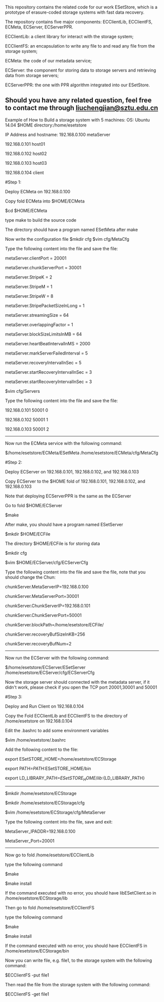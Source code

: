 This repository contains the related code for our work ESetStore, which is a prototype of erasure-coded storage systems with fast data recovery.

The repository contains five major components: ECClientLib, ECClientFS, ECMeta, ECServer, ECServerPPR.

ECClientLib: a client library for interact with the storage system;

ECClientFS: an encapsulation to write any file to and read any file from the storage system;

ECMeta: the code of our metadata service;

ECServer: the component for storing data to storage servers and retrieving data from storage servers;

ECServerPPR: the one with PPR algorithm integrated into our ESetStore.

Should you have any related question, feel free to contact me through liuchengjian@sztu.edu.cn
-------------------------------------------------------------------
Example of How to Build a storage system with 5 machines:
OS: Ubuntu 14.04
$HOME directory:/home/esetstore

IP Address and hostname:
192.168.0.100    metaServer

192.168.0.101    host01

192.168.0.102    host02

192.168.0.103    host03

192.168.0.104    client

#Step 1:

Deploy ECMeta on 192.168.0.100

Copy fold ECMeta into $HOME/ECMeta

$cd $HOME/ECMeta

type make to build the source code

The directory should have a program named ESetMeta after make

Now write the configuration file
$mkdir cfg
$vim cfg/MetaCfg

Type the following content into the file and save the file:

metaServer.clientPort = 20001

metaServer.chunkServerPort = 30001

metaServer.StripeK = 2

metaServer.StripeM = 1

metaServer.StripeW = 8

metaServer.StripePacketSizeInLong = 1

metaServer.streamingSize = 64

metaServer.overlappingFactor = 1

metaServer.blockSizeLimitsInMB = 64

metaServer.heartBeatIntervalInMS = 2000

metaServer.markServerFailedInterval = 5

metaServer.recoveryIntervalInSec = 5

metaServer.startRecoveryIntervalInSec = 3

metaServer.startRecoveryIntervalInSec = 3

$vim cfg/Servers

Type the following content into the file and save the file:

192.168.0.101 50001 0

192.168.0.102 50001 1

192.168.0.103 50001 2

--------------------------
Now run the ECMeta service with the following command:

$/home/esetstore/ECMeta/ESetMeta /home/esetstore/ECMeta/cfg/MetaCfg

#Step 2:

Deploy ECServer on 192.168.0.101, 192.168.0.102, and 192.168.0.103

Copy ECServer to the $HOME fold of 192.168.0.101, 192.168.0.102, and 192.168.0.103

Note that deploying ECServerPPR	is the same as the ECServer

Go to fold $HOME/ECServer

$make

After make, you should have a program named ESetServer

$mkdir $HOME/ECFile

The directory $HOME/ECFile is for storing data

$mkdir cfg

$vim $HOME/ECServer/cfg/ECServerCfg

Type the following content into the file and save the file, note that you should change the Chun:

chunkServer.MetaServerIP=192.168.0.100

chunkServer.MetaServerPort=30001

chunkServer.ChunkServerIP=192.168.0.101

chunkServer.ChunkServerPort=50001

chunkServer.blockPath=/home/esetstore/ECFile/

chunkServer.recoveryBufSizeInKB=256

chunkServer.recoveryBufNum=2
__________________________________
Now run the ECServer with the following command:

$/home/esetstore/ECServer/ESetServer /home/esetstore/ECServer/cfg/ECServerCfg

Now the storage server should connected with the metadata server, if it didn't work, please check if you open the TCP port 20001,30001 and 50001

#Step 3:

Deploy and Run Client on 192.168.0.104

Copy the Fold ECClientLib and ECClientFS to the directory of /home/esetstore on 192.168.0.104

Edit the .bashrc to add some environment variables

$vim /home/esetstore/.bashrc

Add the following content to the file:

export ESetSTORE_HOME=/home/esetstore/ECStorage

export PATH=$PATH:$ESetSTORE_HOME/bin

export LD_LIBRARY_PATH=${ESetSTORE_HOME}/lib:${LD_LIBRARY_PATH}

______________________________________________________________

$mkdir /home/esetstore/ECStorage

$mkdir /home/esetstore/ECStorage/cfg

$vim /home/esetstore/ECStorage/cfg/MetaServer

Type the following content into the file, save and exit:

MetaServer_IPADDR=192.168.0.100

MetaServer_Port=20001

_____________________________________________________________
Now go to fold /home/esetstore/ECClientLib	

type the following command

$make

$make install

If the command executed with no error, you should have libESetClient.so in /home/esetstore/ECStorage/lib

Then go to fold /home/esetstore/ECClientFS	

type the following command

$make

$make install

If the command executed with no error, you should have ECClientFS in /home/esetstore/ECStorage/bin

Now you can write file, e.g. file1,  to the storage system with the following command:

$ECClientFS -put file1

Then read the file from the storage system with the following command:

$ECClientFS -get file1



